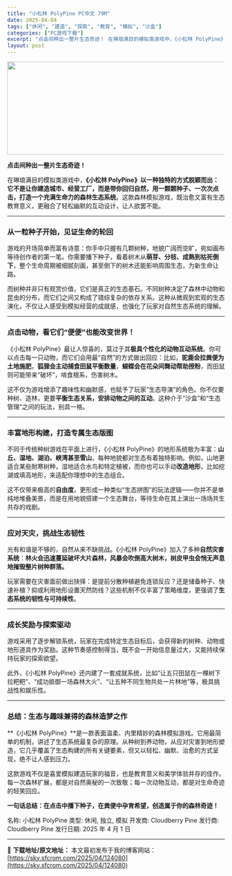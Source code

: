 ```yaml
---
title: "小松林 PolyPine PC中文 79M"
date: 2025-04-04
tags: ["休闲", "建造", "探索", "教育", "模拟", "沙盒"]
categories: ["PC游戏下载"]
excerpt: "点击间种出一整片生态奇迹！ 在琳琅满目的模拟类游戏中，《小松林 PolyPine》以一种独特的方式脱颖而出：它不是让你建造城市、经营工厂，而是带你回归自然，用一颗颗种子、一次次点击，打造一个充满生命力的森林生态系统。这款森林模拟游戏，既治愈又富有生态教育意义，更融合了轻松幽默的互动设计，让人欲罢不能&hellip;"
layout: post
---
```


<img class="aligncenter size-full wp-image-124081" src="https://sky.sfcrom.com/wp-content/uploads/2025/04/2025040407403579.webp" alt="" width="660" height="215" />

<strong>点击间种出一整片生态奇迹！</strong>

在琳琅满目的模拟类游戏中，<strong>《小松林 PolyPine》以一种独特的方式脱颖而出：它不是让你建造城市、经营工厂，而是带你回归自然，用一颗颗种子、一次次点击，打造一个充满生命力的森林生态系统</strong>。这款森林模拟游戏，既治愈又富有生态教育意义，更融合了轻松幽默的互动设计，让人欲罢不能。

<hr />

<h3><strong>从一粒种子开始，见证生命的轮回</strong></h3>
游戏的开场简单而富有诗意：你手中只握有几颗树种，地貌广阔而空旷，宛如画布等待创作者的第一笔。你需要播下种子，看着树木从<strong>萌芽、分枝、成熟到枯死倒下</strong>，整个生命周期被细腻刻画，甚至倒下的树木还能影响周围生态，为新生命让路。

而树种并非只有观赏价值，它们是真正的生态基石。不同树种决定了森林中动物和昆虫的分布，而它们之间又构成了错综复杂的依存关系。这种从微观到宏观的生态演化，不仅让人感受到模拟经营的成就感，也强化了玩家对自然生态系统的理解。

<hr />

<h3><strong>点击动物，看它们“便便”也能改变世界！</strong></h3>
《小松林 PolyPine》最让人惊喜的，莫过于其<strong>极具个性化的动物互动系统</strong>。你可以点击每一只动物，而它们会用最“自然”的方式做出回应：比如，<strong>驼鹿会拉粪便为土地施肥</strong>，<strong>狐狸会主动捕食田鼠平衡数量</strong>，<strong>蝴蝶会在花朵间舞动帮助授粉</strong>，而田鼠则可能带来“破坏”，啃食根系，伤害树木。

这不仅为游戏增添了趣味性和幽默感，也赋予了玩家“生态导演”的角色。你不仅要种树、造林，更要<strong>平衡生态关系，安排动物之间的互动</strong>。这种介于“沙盒”和“生态管理”之间的玩法，别具一格。

<hr />

<h3><strong>丰富地形构建，打造专属生态版图</strong></h3>
不同于传统种树游戏在平面上进行，《小松林 PolyPine》的地形系统极为丰富：<strong>山丘、湿地、湖泊、峡湾甚至雪山</strong>，每种地貌都对生态有着独特影响。例如，山地更适合某些耐寒树种，湿地适合水鸟和特定植被，而你也可以手动<strong>改造地形</strong>，比如挖湖或填高地形，来适配你理想中的生态组合。

这不仅带来极高的<strong>自由度</strong>，更形成一种类似“生态拼图”的玩法逻辑——你并不是单纯地堆叠美景，而是在用地貌搭建一个生态舞台，等待生命在其上演出一场场共生共存的戏剧。

<hr />

<h3><strong>应对天灾，挑战生态韧性</strong></h3>
光有和谐是不够的，自然从来不缺挑战。《小松林 PolyPine》加入了多种<strong>自然灾害系统</strong>：<strong>林火会迅速蔓延破坏大片森林，风暴会吹倒高大树木，树皮甲虫会悄无声息地摧毁整片树种群落。</strong>

玩家需要在灾害面前做出抉择：是提前分散种植避免连锁反应？还是储备种子、快速补植？抑或利用地形设置天然防线？这些机制不仅丰富了策略维度，更强调了<strong>生态系统的韧性与可持续性</strong>。

<hr />

<h3><strong>成长奖励与探索驱动</strong></h3>
游戏采用了逐步解锁系统，玩家在完成特定生态目标后，会获得新的树种、动物或地形道具作为奖励。这种节奏感控制得当，既不会一开始信息量过大，又能持续保持玩家的探索欲望。

此外，《小松林 PolyPine》还内建了一套成就系统，比如“让五只田鼠在一棵树下拉粑粑”、“成功抵御一场森林大火”、“让五种不同生物共处一片林地”等，极具挑战性和娱乐性。

<hr />

<h3><strong>总结：生态与趣味兼得的森林造梦之作</strong></h3>
**《小松林 PolyPine》**是一款表面温柔、内里精妙的森林模拟游戏。它用最简单的机制，讲述了生态系统最复杂的原理。从种树到养动物，从应对灾害到地形塑造，它几乎覆盖了生态构建的所有关键要素，但又以轻松、幽默、治愈的方式呈现，绝不让人感到压力。

这款游戏不仅是喜爱模拟建造玩家的福音，也是教育意义和美学体验并存的佳作。每一次森林扩展，都是对自然奥秘的一次致敬；每一次动物互动，都是对生命奇迹的轻笑回应。

<strong>一句话总结：在点击中播下种子，在粪便中孕育希望，创造属于你的森林奇迹！</strong>

名称: 小松林 PolyPine
类型: 休闲, 独立, 模拟
开发商: Cloudberry Pine
发行商: Cloudberry Pine
发行日期: 2025 年 4 月 1 日

---
📖 **下载地址/原文地址：** 本文最初发布于我的博客网站：[https://sky.sfcrom.com/2025/04/124080](https://sky.sfcrom.com/2025/04/124080)
